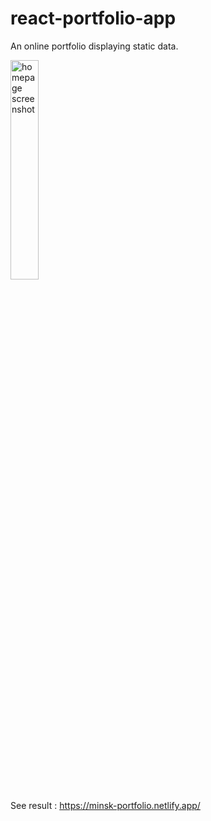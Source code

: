 # react-portfolio-app

 An online portfolio displaying static data.
 
 <img src="https://db3pap004files.storage.live.com/y4msFa58R43vDSvJRJvj8l3z06dcG9yQDd2wBBrd84GZ1BhzhqIv4LCPnxyjJMIzoZHZK1TonEBpwNSe49NDDHFVPc66DURMGt3mVtXpQkIrdyP7RstxkjrakStfi0tvDyvTXjsbo9h8jnypkfnepbu_nhU_F7imtGMbgMiJp7ERJXy_9hSxCuw3hNIQOM6VnsB?width=846&height=859&cropmode=none" alt="homepage screenshot" width=30% height=30%>
 
See result : https://minsk-portfolio.netlify.app/
